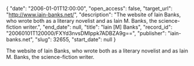 {
  "date": "2006-01-01T12:00:00", 
  "open_access": false, 
  "target_url": "http://www.iain-banks.net/", 
  "description": "The website of Iain Banks, who wrote both as a literary novelist and as Iain M. Banks, the science-fiction writer.", 
  "end_date": null, 
  "title": "Iain [M] Banks", 
  "record_id": "20060101T120000/FXYd3nvsDMlppk7ADBZA9g==", 
  "publisher": "iain-banks.net", 
  "slug": 32655, 
  "start_date": null
}

The website of Iain Banks, who wrote both as a literary novelist and as Iain M. Banks, the science-fiction writer.